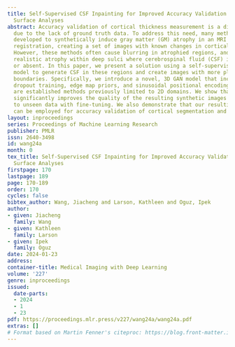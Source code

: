 ```yaml
---
title: Self-Supervised CSF Inpainting for Improved Accuracy Validation of Cortical
  Surface Analyses
abstract: Accuracy validation of cortical thickness measurement is a difficult problem
  due to the lack of ground truth data. To address this need, many methods have been
  developed to synthetically induce gray matter (GM) atrophy in an MRI via deformable
  registration, creating a set of images with known changes in cortical thickness.
  However, these methods often cause blurring in atrophied regions, and cannot simulate
  realistic atrophy within deep sulci where cerebrospinal fluid (CSF) is obscured
  or absent. In this paper, we present a solution using a self-supervised inpainting
  model to generate CSF in these regions and create images with more plausible GM/CSF
  boundaries. Specifically, we introduce a novel, 3D GAN model that incorporates patch-based
  dropout training, edge map priors, and sinusoidal positional encoding, all of which
  are established methods previously limited to 2D domains. We show that our framework
  significantly improves the quality of the resulting synthetic images and is adaptable
  to unseen data with fine-tuning. We also demonstrate that our resulting dataset
  can be employed for accuracy validation of cortical segmentation and thickness measurement.
layout: inproceedings
series: Proceedings of Machine Learning Research
publisher: PMLR
issn: 2640-3498
id: wang24a
month: 0
tex_title: Self-Supervised CSF Inpainting for Improved Accuracy Validation of Cortical
  Surface Analyses
firstpage: 170
lastpage: 189
page: 170-189
order: 170
cycles: false
bibtex_author: Wang, Jiacheng and Larson, Kathleen and Oguz, Ipek
author:
- given: Jiacheng
  family: Wang
- given: Kathleen
  family: Larson
- given: Ipek
  family: Oguz
date: 2024-01-23
address:
container-title: Medical Imaging with Deep Learning
volume: '227'
genre: inproceedings
issued:
  date-parts:
  - 2024
  - 1
  - 23
pdf: https://proceedings.mlr.press/v227/wang24a/wang24a.pdf
extras: []
# Format based on Martin Fenner's citeproc: https://blog.front-matter.io/posts/citeproc-yaml-for-bibliographies/
---
```


